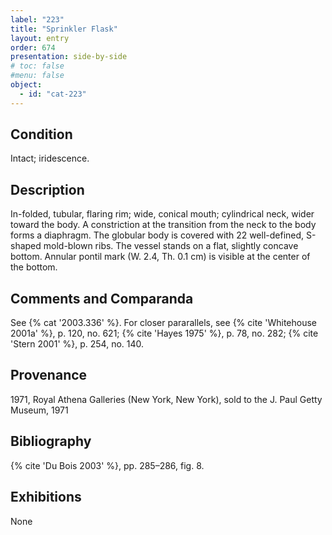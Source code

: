 ```yaml
---
label: "223"
title: "Sprinkler Flask"
layout: entry
order: 674
presentation: side-by-side
# toc: false
#menu: false 
object:
  - id: "cat-223"
---
```


## Condition

Intact; iridescence.

## Description

In-folded, tubular, flaring rim; wide, conical mouth; cylindrical neck, wider toward the body. A constriction at the transition from the neck to the body forms a diaphragm. The globular body is covered with 22 well-defined, S-shaped mold-blown ribs. The vessel stands on a flat, slightly concave bottom. Annular pontil mark (W. 2.4, Th. 0.1 cm) is visible at the center of the bottom.

## Comments and Comparanda

See {% cat '2003.336' %}. For closer pararallels, see {% cite 'Whitehouse 2001a' %}, p. 120, no. 621; {% cite 'Hayes 1975' %}, p. 78, no. 282; {% cite 'Stern 2001' %}, p. 254, no. 140.

## Provenance

1971, Royal Athena Galleries (New York, New York), sold to the J. Paul Getty Museum, 1971

## Bibliography

{% cite 'Du Bois 2003' %}, pp. 285–286, fig. 8.

## Exhibitions

None
